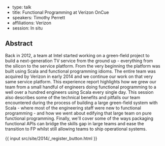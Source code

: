 - type: talk
- title: Functional Programming at Verizon OnCue
- speakers: Timothy Perrett
- affiliations: Verizon
- session: In situ

## Abstract 

Back in 2012, a team at Intel started working on a green-field project
to build a next-generation TV service from the ground up - everything
from the silicon to the service platform. From the very beginning the
platform was built using Scala and functional programming idioms. The
entire team was acquired by Verizon in early 2014 and we continue our
work on that very same service platform. This experience report
highlights how we grew our team from a small handful of engineers
doing functional programming to a well over a hundred engineers using
Scala every single day. This session also describes some of the
technical benefits and pitfalls our team encountered during the
process of building a large green-field system with Scala - where most
of the engineering staff were new to functional programming - and how
we went about edifying that large team on pure functional programming.
Finally, we'll cover some of the ways packaging functional APIs can
bridge the skills gap in large teams and ease the transition to FP
whilst still allowing teams to ship operational systems.

{{ input src/site/2014/_register_button.html }}
